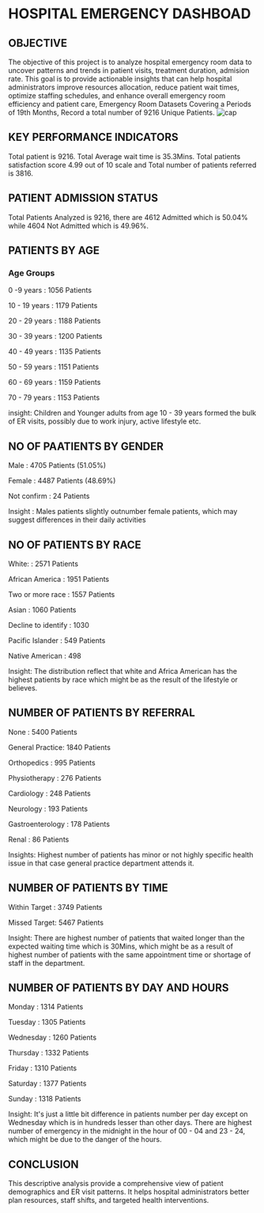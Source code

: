 # HOSPITAL EMERGENCY DASHBOAD
## OBJECTIVE
The objective of this project is to analyze hospital emergency room data to uncover patterns and trends in patient visits, treatment duration, admision rate. This goal is to provide actionable insights that can help hospital administrators improve resources allocation, reduce patient wait times, optimize staffing schedules, and enhance overall emergency room efficiency and patient care, Emergency Room Datasets Covering a Periods of 19th Months, Record a total number of 9216 Unique Patients.
![cap](https://github.com/user-attachments/assets/41d7975b-ab06-4a56-bbe7-fb39aaf95caf)

## KEY PERFORMANCE INDICATORS
Total patient is 9216. Total Average wait time is 35.3Mins. Total patients satisfaction score 4.99 out of 10 scale and Total number of patients referred is 3816. 

## PATIENT ADMISSION STATUS
Total Patients Analyzed is 9216, there are 4612 Admitted which is 50.04% while 4604 Not Admitted which is 49.96%.

## PATIENTS BY AGE
### Age Groups
0 -9 years : 1056 Patients

10 - 19 years : 1179 Patients

20 - 29 years : 1188 Patients

30 - 39 years : 1200 Patients

40 - 49 years : 1135 Patients

50 - 59 years : 1151 Patients

60 - 69 years : 1159 Patients

70 - 79 years : 1153 Patients

insight: Children and Younger adults from age 10 - 39 years formed the bulk of ER visits, possibly due to work injury, active lifestyle etc.

## NO OF PAATIENTS BY GENDER
Male : 4705 Patients (51.05%)

Female : 4487 Patients (48.69%)

Not confirm : 24 Patients

Insight : Males patients slightly outnumber female patients, which may suggest differences in their daily activities

## NO OF PATIENTS BY RACE
White: : 2571 Patients

African America : 1951 Patients

Two or more race : 1557 Patients

Asian : 1060 Patients

Decline to identify : 1030

Pacific Islander : 549 Patients

Native American : 498

Insight: The distribution reflect that white and Africa American has the highest patients by race which might be as the result of the lifestyle or believes.

## NUMBER OF PATIENTS BY REFERRAL 
None : 5400 Patients

General Practice: 1840 Patients

Orthopedics : 995 Patients

Physiotherapy : 276 Patients

Cardiology : 248 Patients

Neurology : 193 Patients

Gastroenterology : 178 Patients

Renal : 86 Patients

Insights: Highest number of patients has minor or not highly specific health issue in that case general practice department attends it.

## NUMBER OF PATIENTS BY TIME
Within Target : 3749 Patients

Missed Target: 5467 Patients 

Insight: There are highest number of patients that waited longer than the expected waiting time which is 30Mins, which might be as a result of highest number of patients with the same appointment time or shortage of staff in the department. 

## NUMBER OF PATIENTS BY DAY AND HOURS
Monday : 1314 Patients

Tuesday : 1305 Patients

Wednesday : 1260 Patients

Thursday : 1332 Patients

Friday : 1310 Patients

Saturday : 1377 Patients

Sunday : 1318 Patients

Insight: It's just a little bit difference in patients number per day except on Wednesday which is in hundreds lesser than other days. There are highest number of emergency in the midnight in the hour of 00 - 04 and 23 - 24, which might be due to the danger of the hours. 

## CONCLUSION
This descriptive analysis provide a comprehensive view of patient demographics and ER visit patterns. It helps hospital administrators better plan resources, staff shifts, and targeted health interventions.





